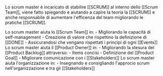 Lo scrum master è incaricato di stabilire [[SCRUM]] al interno dello [[Scrum Team]], viene fatto spiegando e aiutando a capire la teoria la [[SCRUM]] e anche responsabile di aumentare l'efficenza del team migliorando le pratiche [[SCRUM]].

Lo scrum master aiuta lo [[Scrum Team]] in:
	- Migliorando le capacità di self-management
	- Creazione di valore che rispettino la definizione di [[DONE]]
	- Assicurandosi che vengano rispettati i principi di ogni  [[Events]]
Lo scrum master aiuta il [[Product Owner]] in:
	- Migliorando la stesura del [[Product Backlog]]  attraverso:
		- Items concisi
		- Definizione del [[Product Goal]]
	- Migliorare comunicazione con i [[Stakeholders]]
Lo scrum master aiuta l'organizzazione in: 
	- Insegnando e consigliando l'approcio scrum nell'organizzazione e tra gli [[Stakeholders]]
	